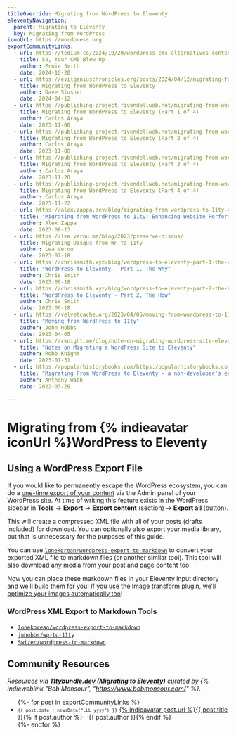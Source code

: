 ```yaml
---
titleOverride: Migrating from WordPress to Eleventy
eleventyNavigation:
  parent: Migrating to Eleventy
  key: Migrating from WordPress
iconUrl: https://wordpress.org
exportCommunityLinks:
  - url: https://tedium.co/2024/10/20/wordpress-cms-alternatives-content-strategy-advice/
    title: So, Your CMS Blew Up
    author: Ernie Smith
    date: 2024-10-20
  - url: https://evilgeniuschronicles.org/posts/2024/04/12/migrating-from-wordpress-to-eleventy/
    title: Migrating from WordPress to Eleventy
    author: Dave Slusher
    date: 2024-04-12
  - url: https://publishing-project.rivendellweb.net/migrating-from-wordpress-to-eleventy/
    title: Migrating from WordPress to Eleventy (Part 1 of 4)
    author: Carlos Araya
    date: 2023-11-06
  - url: https://publishing-project.rivendellweb.net/migrating-from-wordpress-to-eleventy-part-2/
    title: Migrating from WordPress to Eleventy (Part 2 of 4)
    author: Carlos Araya
    date: 2023-11-08
  - url: https://publishing-project.rivendellweb.net/migrating-from-wordpress-to-eleventy-part-3/
    title: Migrating from WordPress to Eleventy (Part 3 of 4)
    author: Carlos Araya
    date: 2023-11-20
  - url: https://publishing-project.rivendellweb.net/migrating-from-wordpress-to-eleventy-part-4/
    title: Migrating from WordPress to Eleventy (Part 4 of 4)
    author: Carlos Araya
    date: 2023-11-22
  - url: https://alex.zappa.dev/blog/migrating-from-wordpress-to-11ty-enhancing-website-performance-and-control/
    title: "Migrating from WordPress to 11ty: Enhancing Website Performance and Control"
    author: Alex Zappa
    date: 2023-08-13
  - url: https://lea.verou.me/blog/2023/preserve-disqus/
    title: Migrating Disqus from WP to 11ty
    author: Lea Verou
    date: 2023-07-18
  - url: https://chrissmith.xyz/blog/wordpress-to-eleventy-part-1-the-why/
    title: "WordPress to Eleventy - Part 1, The Why"
    author: Chris Smith
    date: 2023-06-18
  - url: https://chrissmith.xyz/blog/wordpress-to-eleventy-part-2-the-how/
    title: "WordPress to Eleventy - Part 2, The How"
    author: Chris Smith
    date: 2023-06-18
  - url: https://velvetcache.org/2023/04/05/moving-from-wordpress-to-11ty/
    title: "Moving from WordPress to 11ty"
    author: John Hobbs
    date: 2023-04-05
  - url: https://rknight.me/blog/note-on-migrating-wordpress-site-eleventy/
    title: "Notes on Migrating a WordPress Site to Eleventy"
    author: Robb Knight
    date: 2023-01-31
  - url: https://popularhistorybooks.com/https:/popularhistorybooks.com/posts/opinion/2022-03-29-post-migrating_from_wordp/
    title: "Migrating From WordPress to Eleventy - a non-developer's experience"
    author: Anthony Webb
    date: 2022-03-29

---
```

# Migrating from {% indieavatar iconUrl %}WordPress to Eleventy

## Using a WordPress Export File

If you would like to permanently escape the WordPress ecosystem, you can do a [one-time export of your content](https://wordpress.com/support/export/) via the Admin panel of your WordPress site. At time of writing this feature exists in the WordPress sidebar in **Tools** → **Export** → **Export content** (section) → **Export all** (button).

This will create a compressed XML file with all of your posts (drafts included) for download. You can optionally also export your media library, but that is unnecessary for the purposes of this guide.

You can use [`lonekorean/wordpress-export-to-markdown`](https://github.com/lonekorean/wordpress-export-to-markdown) to convert your exported XML file to markdown files (or another similar tool). This tool will also download any media from your post and page content too.

Now you can place these markdown files in your Eleventy input directory and we’ll build them for you! If you use the [Image transform plugin, we’ll optimize your images automatically too](/docs/plugins/image/#eleventy-transform)!

### WordPress XML Export to Markdown Tools

* [`lonekorean/wordpress-export-to-markdown`](https://github.com/lonekorean/wordpress-export-to-markdown)
* [`jmhobbs/wp-to-11ty`](https://github.com/jmhobbs/wp-to-11ty)
* [`Swizec/wordpress-to-markdown`](https://github.com/Swizec/wordpress-to-markdown)

## Community Resources

_Resources via <strong><a href="https://11tybundle.dev/categories/migrating-to-eleventy/">11tybundle.dev (Migrating to Eleventy)</a></strong> curated by {% indieweblink "Bob Monsour", "https://www.bobmonsour.com/" %}._

<ul class="list-bare">
{%- for post in exportCommunityLinks %}
	<li><small><code>{{ post.date | newsDate("LLL yyyy") }}</code></small> <a href="{{ post.url }}">{% indieavatar post.url %}{{ post.title }}</a>{% if post.author %}—{{ post.author }}{% endif %}</li>
{%- endfor %}
</ul>